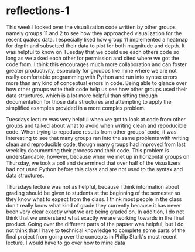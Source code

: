 reflections-1
=============

This week I looked over the visualization code written by other groups, namely groups 11 and 2 to see how they
approached visualization for the recent quakes data. I especially liked how group 11 implemented a heatmap for depth
and subsetted their data to plot for both magnitude and depth. It was helpful to know on Tuesday that we could use 
each others code so long as we asked each other for permission and cited where we got the code from. I think this
encourages much more collaboration and can foster greater productivity, especially for groupos like mine where we are
not really comfortable programming with Python and run into syntax errors more than any kind of conceptual errors in
code. Being able to glance over how other groups write their code help us see how other groups used their data 
structures, which is a lot more helpful than sifting through documentation for those data structures and attempting to 
apply the simplified examples provided in a more complex problem.

Tuesdays lecture was very helpful when we got to look at code from other groups and talked about what to avoid
when writing clean and repoducible code. When trying to repoduce results from other groups' code, it was interesting
to see that many groups ran into the same problems with writing clean and reproducible code, though many groups had
improved from last week by documenting their process and their code. This problem is understandable, however, because 
when we met up in horizontal groups on Thursday, we took a poll and determined that over half of the visualizers had 
not used Python before this class and are not used to the syntax and data structures.

Thursdays lecture was not as helpful, because I think information about grading should be given to students at the
beginning of the semester so they know what to expect from the class. I think most people in the class don't really 
know what kind of grade they currently because it has never been very clear exactly what we are being graded on. In
addition, I do not think that we understand what exactly we are working towards in the final product. Going over the
different parts of the papaer was helpful, but I do not think that I have to technical knowledge to complete some
parts of the final project from going over the concepts in Philip Stark's most recent lecture. I would have to go over
how to mine data
